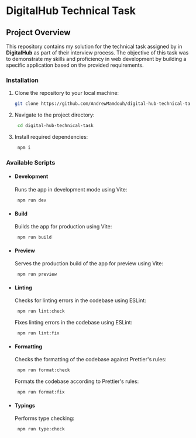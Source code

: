 # DigitalHub Technical Task

## Project Overview

This repository contains my solution for the technical task assigned by in **DigitalHub** as part of their interview process. The objective of this task was to demonstrate my skills and proficiency in web development by building a specific application based on the provided requirements.

### Installation

1. Clone the repository to your local machine:

    ```bash
    git clone https://github.com/AndrewMamdouh/digital-hub-technical-task.git
    ```

2. Navigate to the project directory:

    ```bash
     cd digital-hub-technical-task
    ```

3. Install required dependencies:

    ```bash
     npm i
    ```

### Available Scripts

-   #### Development

    Runs the app in development mode using Vite:

    ```bash
     npm run dev
    ```

-   #### Build

    Builds the app for production using Vite:

    ```bash
     npm run build
    ```

-   #### Preview

    Serves the production build of the app for preview using Vite:

    ```bash
     npm run preview
    ```

-   #### Linting

    Checks for linting errors in the codebase using ESLint:

    ```bash
     npm run lint:check
    ```
    Fixes linting errors in the codebase using ESLint:

    ```bash
     npm run lint:fix
    ```
    
-   #### Formatting

    Checks the formatting of the codebase against Prettier's rules:

    ```bash
     npm run format:check
    ```
    Formats the codebase according to Prettier's rules:

    ```bash
     npm run format:fix
    ```

-   #### Typings

    Performs type checking:

    ```bash
     npm run type:check
    ```
